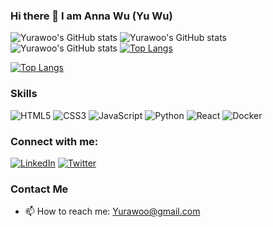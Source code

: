 ### Hi there 👋 I am Anna Wu (Yu Wu)

<!-- GitHub 统计卡片 -->
![Yurawoo's GitHub stats](https://github-readme-stats.vercel.app/api?username=Yurawoo&show_icons=true&theme=radical&hide=contribs,issues,prs)
![Yurawoo's GitHub stats](https://github-readme-stats.vercel.app/api?username=Yurawoo&show_icons=true&theme=radical&layout=compact)
![Yurawoo's GitHub stats](https://github-readme-stats.vercel.app/api?username=Yurawoo&show_icons=true&theme=vue)
[![Top Langs](https://github-readme-stats.vercel.app/api/top-langs/?username=Yurawoo&layout=compact&theme=radical)](https://github.com/anuraghazra/github-readme-stats)



<!-- 最常用的编程语言 -->
[![Top Langs](https://github-readme-stats.vercel.app/api/top-langs/?username=Yurawoo&layout=compact&theme=radical)](https://github.com/anuraghazra/github-readme-stats)

<!-- 技能图标 -->
### Skills
![HTML5](https://img.shields.io/badge/-HTML5-E34F26?style=flat-square&logo=html5&logoColor=white)
![CSS3](https://img.shields.io/badge/-CSS3-1572B6?style=flat-square&logo=css3)
![JavaScript](https://img.shields.io/badge/-JavaScript-black?style=flat-square&logo=javascript)
![Python](https://img.shields.io/badge/-Python-3776AB?style=flat-square&logo=Python&logoColor=white)
![React](https://img.shields.io/badge/-React-61DAFB?style=flat-square&logo=react&logoColor=black)
![Docker](https://img.shields.io/badge/-Docker-black?style=flat-square&logo=docker)

<!-- 社交媒体链接 -->
### Connect with me:
[![LinkedIn](https://img.shields.io/badge/-LinkedIn-blue?style=flat-square&logo=linkedin&logoColor=white)](https://www.linkedin.com/in/Yurawoo/)
[![Twitter](https://img.shields.io/badge/-Twitter-1DA1F2?style=flat-square&logo=twitter&logoColor=white)](https://twitter.com/Yurawoo)

<!-- 个人联系 -->
### Contact Me
- 📫 How to reach me: Yurawoo@gmail.com


<!--
**Yurawoo/Yurawoo** is a ✨ _special_ ✨ repository because its `README.md` (this file) appears on your GitHub profile.

Here are some ideas to get you started:

- 🔭 I’m currently working on ...
- 🌱 I’m currently learning ...
- 👯 I’m looking to collaborate on ...
- 🤔 I’m looking for help with ...
- 💬 Ask me about ...
- 📫 How to reach me: ...
- 😄 Pronouns: ...
- ⚡ Fun fact: ...
-->
